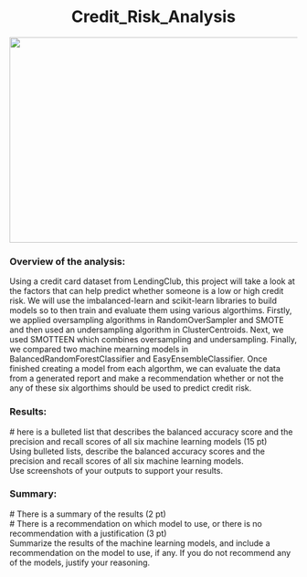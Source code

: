 <h1 align = "center"> Credit_Risk_Analysis </h1>

<p align = "center">
<img src = "https://s3.amazonaws.com/blog.v-comply.com/wp-content/uploads/2017/12/25142550/Credit-Risk.jpg" width = "800" height = "360">
 </p>
 
 
 <h3> Overview of the analysis: </h3>
Using a credit card dataset from LendingClub, this project will take a look at the factors that can help predict whether someone is a low or high credit risk. We will use the imbalanced-learn and scikit-learn libraries to build models so to then train and evaluate them using various algorthims. Firstly, we applied oversampling algorithms in RandomOverSampler and SMOTE and then used an undersampling algorithm in ClusterCentroids. Next, we used SMOTTEEN which combines oversampling and undersampling. Finally, we compared two machine mearning models in BalancedRandomForestClassifier and EasyEnsembleClassifier. Once finished creating a model from each algorthm, we can evaluate the data from a generated report and make a recommendation whether or not the any of these six algorthims should be used to predict credit risk.

<h3> Results: </h3> 
# here is a bulleted list that describes the balanced accuracy score and the precision and recall scores of all six machine learning models (15 pt) <br>
Using bulleted lists, describe the balanced accuracy scores and the precision and recall scores of all six machine learning models. <br>
Use screenshots of your outputs to support your results.

<h3> Summary: </h3>
# There is a summary of the results (2 pt) <br>
# There is a recommendation on which model to use, or there is no recommendation with a justification (3 pt) <br>
Summarize the results of the machine learning models, and include a recommendation on the model to use, if any. 
If you do not recommend any of the models, justify your reasoning.
